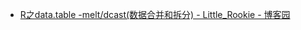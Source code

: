 

* [R之data.table -melt/dcast(数据合并和拆分) - Little_Rookie - 博客园 ](http://www.cnblogs.com/nxld/p/6067137.html)